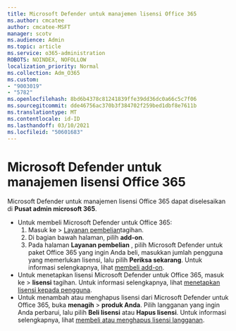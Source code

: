 ```yaml
---
title: Microsoft Defender untuk manajemen lisensi Office 365
ms.author: cmcatee
author: cmcatee-MSFT
manager: scotv
ms.audience: Admin
ms.topic: article
ms.service: o365-administration
ROBOTS: NOINDEX, NOFOLLOW
localization_priority: Normal
ms.collection: Adm_O365
ms.custom:
- "9003019"
- "5782"
ms.openlocfilehash: 8bd6b4378c81241839ffe39dd36dc0a66c5c7f06
ms.sourcegitcommit: dde46756ac370b3f384702f259bed1dbf8e7611b
ms.translationtype: MT
ms.contentlocale: id-ID
ms.lasthandoff: 03/10/2021
ms.locfileid: "50601683"
---
```

# <a name="microsoft-defender-for-office-365-license-management"></a>Microsoft Defender untuk manajemen lisensi Office 365

Microsoft Defender untuk manajemen lisensi Office 365 dapat diselesaikan di  **Pusat admin microsoft 365**.

- Untuk membeli Microsoft Defender untuk Office 365:
    1. Masuk ke   >  [Layanan pembelian](https://go.microsoft.com/fwlink/p/?linkid=868433)tagihan.
    2. Di bagian bawah halaman, pilih **add-on**.
    3. Pada halaman **Layanan pembelian** , pilih Microsoft Defender untuk paket Office 365 yang ingin Anda beli, masukkan jumlah pengguna yang memerlukan lisensi, lalu pilih **Periksa sekarang**. Untuk informasi selengkapnya, lihat [membeli add-on](https://docs.microsoft.com/microsoft-365/commerce/buy-or-edit-an-add-on).
- Untuk menetapkan lisensi Microsoft Defender untuk Office 365, masuk ke   >  **lisensi** tagihan. Untuk informasi selengkapnya, lihat [menetapkan lisensi kepada pengguna](https://docs.microsoft.com/microsoft-365/admin/manage/assign-licenses-to-users).
- Untuk menambah atau menghapus lisensi dari Microsoft Defender untuk Office 365, buka **menagih**  >  **produk Anda**. Pilih langganan yang ingin Anda perbarui, lalu pilih **Beli lisensi** atau **Hapus lisensi**. Untuk informasi selengkapnya, lihat [membeli atau menghapus lisensi langganan](https://docs.microsoft.com/microsoft-365/commerce/licenses/buy-licenses).